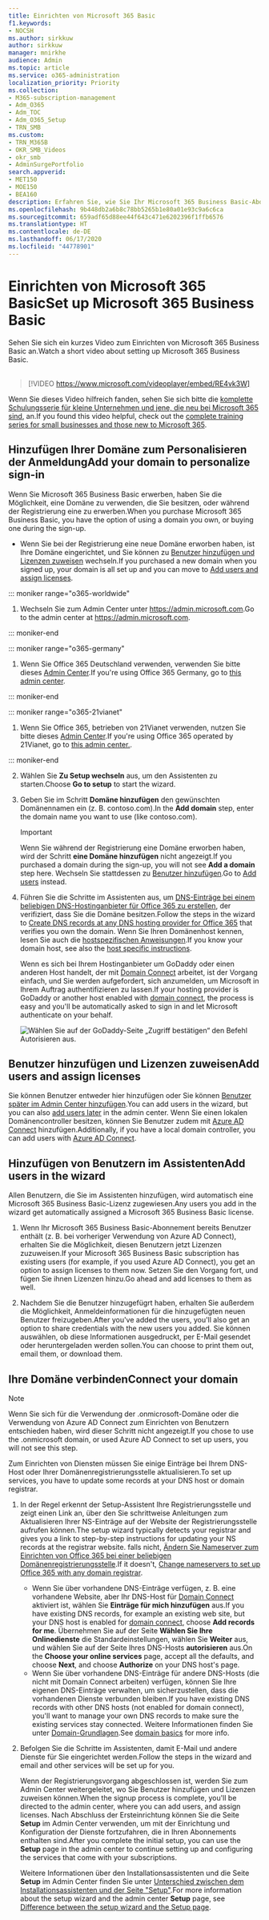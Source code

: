 ```yaml
---
title: Einrichten von Microsoft 365 Basic
f1.keywords:
- NOCSH
ms.author: sirkkuw
author: sirkkuw
manager: mnirkhe
audience: Admin
ms.topic: article
ms.service: o365-administration
localization_priority: Priority
ms.collection:
- M365-subscription-management
- Adm_O365
- Adm_TOC
- Adm_O365_Setup
- TRN_SMB
ms.custom:
- TRN_M365B
- OKR_SMB_Videos
- okr_smb
- AdminSurgePortfolio
search.appverid:
- MET150
- MOE150
- BEA160
description: Erfahren Sie, wie Sie Ihr Microsoft 365 Business Basic-Abonnement einrichten.
ms.openlocfilehash: 9b448db2a6b8c78bb5265b1e80a01e93c9a6c6ca
ms.sourcegitcommit: 659adf65d88ee44f643c471e6202396f1ffb6576
ms.translationtype: HT
ms.contentlocale: de-DE
ms.lasthandoff: 06/17/2020
ms.locfileid: "44778901"
---
```

# <a name="set-up-microsoft-365-business-basic"></a><span data-ttu-id="1fe33-103">Einrichten von Microsoft 365 Basic</span><span class="sxs-lookup"><span data-stu-id="1fe33-103">Set up Microsoft 365 Business Basic</span></span>

 <span data-ttu-id="1fe33-104">Sehen Sie sich ein kurzes Video zum Einrichten von Microsoft 365 Business Basic an.</span><span class="sxs-lookup"><span data-stu-id="1fe33-104">Watch a short video about setting up Microsoft 365 Business Basic.</span></span><br><br>

> [!VIDEO https://www.microsoft.com/videoplayer/embed/RE4vk3W]

<span data-ttu-id="1fe33-105">Wenn Sie dieses Video hilfreich fanden, sehen Sie sich bitte die [komplette Schulungsserie für kleine Unternehmen und jene, die neu bei Microsoft 365 sind](https://support.microsoft.com/office/6ab4bbcd-79cf-4000-a0bd-d42ce4d12816), an.</span><span class="sxs-lookup"><span data-stu-id="1fe33-105">If you found this video helpful, check out the [complete training series for small businesses and those new to Microsoft 365](https://support.microsoft.com/office/6ab4bbcd-79cf-4000-a0bd-d42ce4d12816).</span></span>

## <a name="add-your-domain-to-personalize-sign-in"></a><span data-ttu-id="1fe33-106">Hinzufügen Ihrer Domäne zum Personalisieren der Anmeldung</span><span class="sxs-lookup"><span data-stu-id="1fe33-106">Add your domain to personalize sign-in</span></span>

<span data-ttu-id="1fe33-107">Wenn Sie Microsoft 365 Business Basic erwerben, haben Sie die Möglichkeit, eine Domäne zu verwenden, die Sie besitzen, oder während der Registrierung eine zu erwerben.</span><span class="sxs-lookup"><span data-stu-id="1fe33-107">When you purchase Microsoft 365 Business Basic, you have the option of using a domain you own, or buying one during the sign-up.</span></span>

- <span data-ttu-id="1fe33-108">Wenn Sie bei der Registrierung eine neue Domäne erworben haben, ist Ihre Domäne eingerichtet, und Sie können zu [Benutzer hinzufügen und Lizenzen zuweisen](#add-users-and-assign-licenses) wechseln.</span><span class="sxs-lookup"><span data-stu-id="1fe33-108">If you purchased a new domain when you signed up, your domain is all set up and you can move to [Add users and assign licenses](#add-users-and-assign-licenses).</span></span>

 ::: moniker range="o365-worldwide"

1. <span data-ttu-id="1fe33-109">Wechseln Sie zum Admin Center unter <a href="https://go.microsoft.com/fwlink/p/?linkid=2024339" target="_blank">https://admin.microsoft.com</a>.</span><span class="sxs-lookup"><span data-stu-id="1fe33-109">Go to the admin center at <a href="https://go.microsoft.com/fwlink/p/?linkid=2024339" target="_blank">https://admin.microsoft.com</a>.</span></span>

::: moniker-end

::: moniker range="o365-germany"

1. <span data-ttu-id="1fe33-110">Wenn Sie Office 365 Deutschland verwenden, verwenden Sie bitte dieses [Admin Center](https://go.microsoft.com/fwlink/p/?linkid=848041).</span><span class="sxs-lookup"><span data-stu-id="1fe33-110">If you're using Office 365 Germany, go to [this admin center](https://go.microsoft.com/fwlink/p/?linkid=848041).</span></span>

::: moniker-end

::: moniker range="o365-21vianet"

1. <span data-ttu-id="1fe33-111">Wenn Sie Office 365, betrieben von 21Vianet verwenden, nutzen Sie bitte dieses [Admin Center](https://go.microsoft.com/fwlink/p/?linkid=850627).</span><span class="sxs-lookup"><span data-stu-id="1fe33-111">If you're using Office 365 operated by 21Vianet, go to [this admin center.](https://go.microsoft.com/fwlink/p/?linkid=850627).</span></span>

::: moniker-end 

2. <span data-ttu-id="1fe33-112">Wählen Sie **Zu Setup wechseln** aus, um den Assistenten zu starten.</span><span class="sxs-lookup"><span data-stu-id="1fe33-112">Choose **Go to setup** to start the wizard.</span></span>
    
3. <span data-ttu-id="1fe33-113">Geben Sie im Schritt **Domäne hinzufügen** den gewünschten Domänennamen ein (z. B. contoso.com).</span><span class="sxs-lookup"><span data-stu-id="1fe33-113">In the **Add domain** step, enter the domain name you want to use (like contoso.com).</span></span>

    > [!IMPORTANT]
    > <span data-ttu-id="1fe33-114">Wenn Sie während der Registrierung eine Domäne erworben haben, wird der Schritt **eine Domäne hinzufügen** nicht angezeigt.</span><span class="sxs-lookup"><span data-stu-id="1fe33-114">If you purchased a domain during the sign-up, you will not see **Add a domain** step here.</span></span> <span data-ttu-id="1fe33-115">Wechseln Sie stattdessen zu [Benutzer hinzufügen](#add-users-and-assign-licenses).</span><span class="sxs-lookup"><span data-stu-id="1fe33-115">Go to [Add users](#add-users-and-assign-licenses) instead.</span></span>

    
4. <span data-ttu-id="1fe33-116">Führen Sie die Schritte im Assistenten aus, um [DNS-Einträge bei einem beliebigen DNS-Hostinganbieter für Office 365 zu erstellen](https://docs.microsoft.com/office365/admin/get-help-with-domains/create-dns-records-at-any-dns-hosting-provider), der verifiziert, dass Sie die Domäne besitzen.</span><span class="sxs-lookup"><span data-stu-id="1fe33-116">Follow the steps in the wizard to [Create DNS records at any DNS hosting provider for Office 365](https://docs.microsoft.com/office365/admin/get-help-with-domains/create-dns-records-at-any-dns-hosting-provider) that verifies you own the domain.</span></span> <span data-ttu-id="1fe33-117">Wenn Sie Ihren Domänenhost kennen, lesen Sie auch die [hostspezifischen Anweisungen](https://docs.microsoft.com/office365/admin/get-help-with-domains/set-up-your-domain-host-specific-instructions).</span><span class="sxs-lookup"><span data-stu-id="1fe33-117">If you know your domain host, see also the [host specific instructions](https://docs.microsoft.com/office365/admin/get-help-with-domains/set-up-your-domain-host-specific-instructions).</span></span>

    <span data-ttu-id="1fe33-118">Wenn es sich bei Ihrem Hostinganbieter um GoDaddy oder einen anderen Host handelt, der mit [Domain Connect](https://docs.microsoft.com/office365/admin/get-help-with-domains/domain-connect) arbeitet, ist der Vorgang einfach, und Sie werden aufgefordert, sich anzumelden, um Microsoft in Ihrem Auftrag authentifizieren zu lassen.</span><span class="sxs-lookup"><span data-stu-id="1fe33-118">If your hosting provider is GoDaddy or another host enabled with [domain connect](https://docs.microsoft.com/office365/admin/get-help-with-domains/domain-connect), the process is easy and you'll be automatically asked to sign in and let Microsoft authenticate on your behalf.</span></span>

    ![Wählen Sie auf der GoDaddy-Seite „Zugriff bestätigen“ den Befehl Autorisieren aus.](../../media/godaddyauth.png)

## <a name="add-users-and-assign-licenses"></a><span data-ttu-id="1fe33-120">Benutzer hinzufügen und Lizenzen zuweisen</span><span class="sxs-lookup"><span data-stu-id="1fe33-120">Add users and assign licenses</span></span>

<span data-ttu-id="1fe33-121">Sie können Benutzer entweder hier hinzufügen oder Sie können [Benutzer später im Admin Center hinzufügen](../add-users/add-users.md).</span><span class="sxs-lookup"><span data-stu-id="1fe33-121">You can add users in the wizard, but you can also [add users later](../add-users/add-users.md) in the admin center.</span></span> <span data-ttu-id="1fe33-122">Wenn Sie einen lokalen Domänencontroller besitzen, können Sie Benutzer zudem mit [Azure AD Connect](https://docs.microsoft.com/azure/active-directory/hybrid/how-to-connect-install-express) hinzufügen.</span><span class="sxs-lookup"><span data-stu-id="1fe33-122">Additionally, if you have a local domain controller, you can add users with [Azure AD Connect](https://docs.microsoft.com/azure/active-directory/hybrid/how-to-connect-install-express).</span></span>

## <a name="add-users-in-the-wizard"></a><span data-ttu-id="1fe33-123">Hinzufügen von Benutzern im Assistenten</span><span class="sxs-lookup"><span data-stu-id="1fe33-123">Add users in the wizard</span></span>

<span data-ttu-id="1fe33-124">Allen Benutzern, die Sie im Assistenten hinzufügen, wird automatisch eine Microsoft 365 Business Basic-Lizenz zugewiesen.</span><span class="sxs-lookup"><span data-stu-id="1fe33-124">Any users you add in the wizard get automatically assigned a Microsoft 365 Business Basic license.</span></span>

1. <span data-ttu-id="1fe33-125">Wenn Ihr Microsoft 365 Business Basic-Abonnement bereits Benutzer enthält (z. B. bei vorheriger Verwendung von Azure AD Connect), erhalten Sie die Möglichkeit, diesen Benutzern jetzt Lizenzen zuzuweisen.</span><span class="sxs-lookup"><span data-stu-id="1fe33-125">If your Microsoft 365 Business Basic subscription has existing users (for example, if you used Azure AD Connect), you get an option to assign licenses to them now.</span></span> <span data-ttu-id="1fe33-126">Setzen Sie den Vorgang fort, und fügen Sie ihnen Lizenzen hinzu.</span><span class="sxs-lookup"><span data-stu-id="1fe33-126">Go ahead and add licenses to them as well.</span></span>

2. <span data-ttu-id="1fe33-127">Nachdem Sie die Benutzer hinzugefügrt haben, erhalten Sie außerdem die Möglichkeit, Anmeldeinformationen für die hinzugefügten neuen Benutzer freizugeben.</span><span class="sxs-lookup"><span data-stu-id="1fe33-127">After you've added the users, you'll also get an option to share credentials with the new users you added.</span></span> <span data-ttu-id="1fe33-128">Sie können auswählen, ob diese Informationen ausgedruckt, per E-Mail gesendet oder heruntergeladen werden sollen.</span><span class="sxs-lookup"><span data-stu-id="1fe33-128">You can choose to print them out, email them, or download them.</span></span>

## <a name="connect-your-domain"></a><span data-ttu-id="1fe33-129">Ihre Domäne verbinden</span><span class="sxs-lookup"><span data-stu-id="1fe33-129">Connect your domain</span></span>

> [!NOTE]
> <span data-ttu-id="1fe33-130">Wenn Sie sich für die Verwendung der .onmicrosoft-Domäne oder die Verwendung von Azure AD Connect zum Einrichten von Benutzern entschieden haben, wird dieser Schritt nicht angezeigt.</span><span class="sxs-lookup"><span data-stu-id="1fe33-130">If you chose to use the .onmicrosoft domain, or used Azure AD Connect to set up users, you will not see this step.</span></span>
  
<span data-ttu-id="1fe33-131">Zum Einrichten von Diensten müssen Sie einige Einträge bei Ihrem DNS-Host oder Ihrer Domänenregistrierungsstelle aktualisieren.</span><span class="sxs-lookup"><span data-stu-id="1fe33-131">To set up services, you have to update some records at your DNS host or domain registrar.</span></span>
  
1. <span data-ttu-id="1fe33-132">In der Regel erkennt der Setup-Assistent Ihre Registrierungsstelle und zeigt einen Link an, über den Sie schrittweise Anleitungen zum Aktualisieren Ihrer NS-Einträge auf der Website der Registrierungsstelle aufrufen können.</span><span class="sxs-lookup"><span data-stu-id="1fe33-132">The setup wizard typically detects your registrar and gives you a link to step-by-step instructions for updating your NS records at the registrar website.</span></span> <span data-ttu-id="1fe33-133">falls nicht, [Ändern Sie Nameserver zum Einrichten von Office 365 bei einer beliebigen Domänenregistrierungsstelle](https://docs.microsoft.com/microsoft-365/admin/get-help-with-domains/change-nameservers-at-any-domain-registrar).</span><span class="sxs-lookup"><span data-stu-id="1fe33-133">If it doesn't, [Change nameservers to set up Office 365 with any domain registrar](https://docs.microsoft.com/microsoft-365/admin/get-help-with-domains/change-nameservers-at-any-domain-registrar).</span></span> 

    - <span data-ttu-id="1fe33-134">Wenn Sie über vorhandene DNS-Einträge verfügen, z. B. eine vorhandene Website, aber Ihr DNS-Host für [Domain Connect](https://docs.microsoft.com/office365/admin/get-help-with-domains/domain-connect) aktiviert ist, wählen Sie **Einträge für mich hinzufügen** aus.</span><span class="sxs-lookup"><span data-stu-id="1fe33-134">If you have existing DNS records, for example an existing web site, but your DNS host is enabled for [domain connect](https://docs.microsoft.com/office365/admin/get-help-with-domains/domain-connect), choose **Add records for me**.</span></span> <span data-ttu-id="1fe33-135">Übernehmen Sie auf der Seite **Wählen Sie Ihre Onlinedienste** die Standardeinstellungen, wählen Sie **Weiter** aus, und wählen Sie auf der Seite Ihres DNS-Hosts **autorisieren** aus.</span><span class="sxs-lookup"><span data-stu-id="1fe33-135">On the **Choose your online services** page, accept all the defaults, and choose **Next**, and choose **Authorize** on your DNS host's page.</span></span>
    - <span data-ttu-id="1fe33-136">Wenn Sie über vorhandene DNS-Einträge für andere DNS-Hosts (die nicht mit Domain Connect arbeiten) verfügen, können Sie Ihre eigenen DNS-Einträge verwalten, um sicherzustellen, dass die vorhandenen Dienste verbunden bleiben.</span><span class="sxs-lookup"><span data-stu-id="1fe33-136">If you have existing DNS records with other DNS hosts (not enabled for domain connect), you'll want to manage your own DNS records to make sure the existing services stay connected.</span></span> <span data-ttu-id="1fe33-137">Weitere Informationen finden Sie unter [Domain-Grundlagen](https://docs.microsoft.com/office365/admin/get-help-with-domains/dns-basics).</span><span class="sxs-lookup"><span data-stu-id="1fe33-137">See [domain basics](https://docs.microsoft.com/office365/admin/get-help-with-domains/dns-basics) for more info.</span></span>

2. <span data-ttu-id="1fe33-138">Befolgen Sie die Schritte im Assistenten, damit E-Mail und andere Dienste für Sie eingerichtet werden.</span><span class="sxs-lookup"><span data-stu-id="1fe33-138">Follow the steps in the wizard and email and other services will be set up for you.</span></span>

    <span data-ttu-id="1fe33-139">Wenn der Registrierungsvorgang abgeschlossen ist, werden Sie zum Admin Center weitergeleitet, wo Sie Benutzer hinzufügen und Lizenzen zuweisen können.</span><span class="sxs-lookup"><span data-stu-id="1fe33-139">When the signup process is complete, you'll be directed to the admin center, where you can add users, and assign licenses.</span></span> <span data-ttu-id="1fe33-140">Nach Abschluss der Ersteinrichtung können Sie die Seite **Setup** im Admin Center verwenden, um mit der Einrichtung und Konfiguration der Dienste fortzufahren, die in Ihren Abonnements enthalten sind.</span><span class="sxs-lookup"><span data-stu-id="1fe33-140">After you complete the initial setup, you can use the **Setup** page in the admin center to continue setting up and configuring the services that come with your subscriptions.</span></span>

    <span data-ttu-id="1fe33-141">Weitere Informationen über den Installationsassistenten und die Seite **Setup** im Admin Center finden Sie unter [Unterschied zwischen dem Installationsassistenten und der Seite "Setup"](o365-setup-wizard-and-setup-page.md).</span><span class="sxs-lookup"><span data-stu-id="1fe33-141">For more information about the setup wizard and the admin center **Setup** page, see [Difference between the setup wizard and the Setup page](o365-setup-wizard-and-setup-page.md).</span></span>